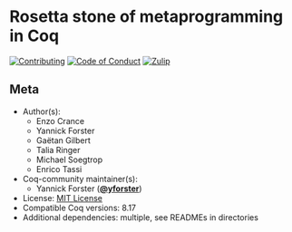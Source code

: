 # Rosetta stone of metaprogramming in Coq

[![Contributing][contributing-shield]][contributing-link]
[![Code of Conduct][conduct-shield]][conduct-link]
[![Zulip][zulip-shield]][zulip-link]

[contributing-shield]: https://img.shields.io/badge/contributions-welcome-%23f7931e.svg
[contributing-link]: https://github.com/coq-community/manifesto/blob/master/CONTRIBUTING.md

[conduct-shield]: https://img.shields.io/badge/%E2%9D%A4-code%20of%20conduct-%23f15a24.svg
[conduct-link]: https://github.com/coq-community/manifesto/blob/master/CODE_OF_CONDUCT.md

[zulip-shield]: https://img.shields.io/badge/chat-on%20zulip-%23c1272d.svg
[zulip-link]: https://coq.zulipchat.com/#narrow/stream/373964-CUDW-2023/topic/Rosetta.20stone.20of.20extension.20languages

## Meta

- Author(s):
  - Enzo Crance
  - Yannick Forster
  - Gaëtan Gilbert
  - Talia Ringer
  - Michael Soegtrop
  - Enrico Tassi
- Coq-community maintainer(s):
  - Yannick Forster ([**@yforster**](https://github.com/yforster))
- License: [MIT License](LICENSE)
- Compatible Coq versions: 8.17
- Additional dependencies: multiple, see READMEs in directories
